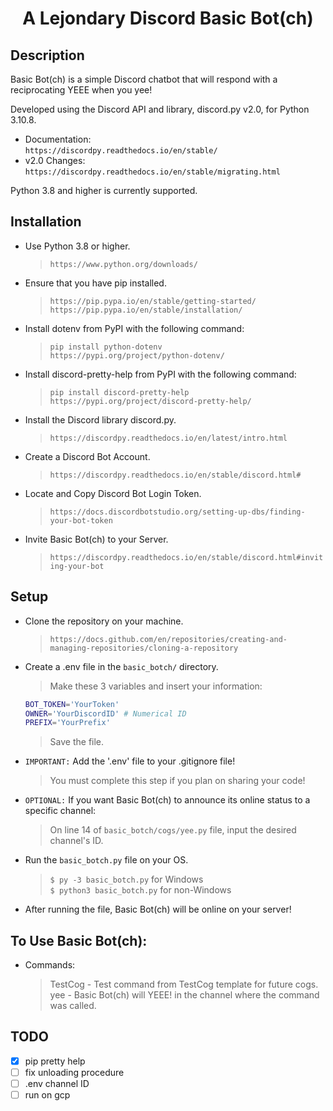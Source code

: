 <h1 align="center">A Lejondary Discord Basic Bot(ch)</h1>

## Description

Basic Bot(ch) is a simple Discord chatbot that will respond with a reciprocating YEEE when you yee!  

Developed using the Discord API and library, discord.py v2.0, for Python 3.10.8.  
-  Documentation:   
   `https://discordpy.readthedocs.io/en/stable/`  
-  v2.0 Changes:  
   `https://discordpy.readthedocs.io/en/stable/migrating.html`  

Python 3.8 and higher is currently supported.   

## Installation

-  Use Python 3.8 or higher.
   >`https://www.python.org/downloads/`
-  Ensure that you have pip installed.
   >`https://pip.pypa.io/en/stable/getting-started/`  
   >`https://pip.pypa.io/en/stable/installation/`
-  Install dotenv from PyPI with the following command:
   >`pip install python-dotenv`  
   >`https://pypi.org/project/python-dotenv/`
-  Install discord-pretty-help from PyPI with the following command:
   >`pip install discord-pretty-help`  
   >`https://pypi.org/project/discord-pretty-help/`
-  Install the Discord library discord.py.
   >`https://discordpy.readthedocs.io/en/latest/intro.html`
-  Create a Discord Bot Account.
   >`https://discordpy.readthedocs.io/en/stable/discord.html#`
-  Locate and Copy Discord Bot Login Token.
   >`https://docs.discordbotstudio.org/setting-up-dbs/finding-your-bot-token`
-  Invite Basic Bot(ch) to your Server.
   >`https://discordpy.readthedocs.io/en/stable/discord.html#inviting-your-bot`

## Setup

-  Clone the repository on your machine.  
   >`https://docs.github.com/en/repositories/creating-and-managing-repositories/cloning-a-repository`
-  Create a .env file in the `basic_botch/` directory.
   >Make these 3 variables and insert your information:   
   ```bash
   BOT_TOKEN='YourToken'
   OWNER='YourDiscordID' # Numerical ID
   PREFIX='YourPrefix'
   ```
   >Save the file.
-  `IMPORTANT:` Add the '.env' file to your .gitignore file! 
   >You must complete this step if you plan on sharing your code!  
-  `OPTIONAL:` If you want Basic Bot(ch) to announce its online status to a specific channel:  
   >On line 14 of `basic_botch/cogs/yee.py` file, input the desired channel's ID.  
-  Run the `basic_botch.py` file on your OS.
   >`$ py -3 basic_botch.py` for Windows  
   >`$ python3 basic_botch.py` for non-Windows
-  After running the file, Basic Bot(ch) will be online on your server!  

## To Use Basic Bot(ch):

-  Commands:
   >TestCog - Test command from TestCog template for future cogs.  
   >yee - Basic Bot(ch) will YEEE! in the channel where the command was called.  

## TODO

- [x] pip pretty help
- [ ] fix unloading procedure
- [ ] .env channel ID
- [ ] run on gcp
